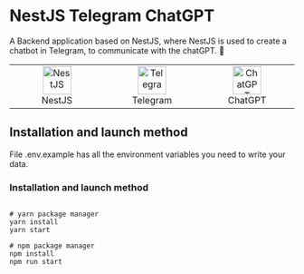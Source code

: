 # NestJS Telegram ChatGPT

A Backend application based on NestJS, where NestJS is used to create a chatbot in Telegram, to communicate with the chatGPT. 📗

<table width="100%">
  <tr>
    <td align="center" valign="middle" width="17%">
      <a href="https://nestjs.com/">
        <img height="50" alt="NestJS" src="https://hsto.org/getpro/habr/post_images/d11/98b/ac8/d1198bac8e4ced0d89d5e5983061f418.png"/>
      </a>
      <br />
      NestJS
    </td>
    <td align="center" valign="middle" width="17%">
      <a href="https://telegram.org/">
      <img height="50" alt="Telegram" src="https://upload.wikimedia.org/wikipedia/commons/thumb/8/82/Telegram_logo.svg/2048px-Telegram_logo.svg.png"/>
      </a>
      <br />
      Telegram
    </td>
    <td align="center" valign="middle" width="17%">
      <a href="https://openai.com/">
      <img height="50" alt="ChatGPT" src="https://upload.wikimedia.org/wikipedia/commons/thumb/0/04/ChatGPT_logo.svg/640px-ChatGPT_logo.svg.png"/>
      </a>
      <br />
      ChatGPT
    </td>
  </tr>
</table>

## Installation and launch method
File .env.example has all the environment variables you need to write your data.

### Installation and launch method
```shell

# yarn package manager
yarn install
yarn start

# npm package manager
npm install
npm run start
```
